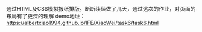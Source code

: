 通过HTML及CSS模拟报纸排版。断断续续做了几天，通过这次的作业，对页面的布局有了更深的理解
demo地址：https://albertxiao1994.github.io/IFE/XiaoWei/task6/task6.html

